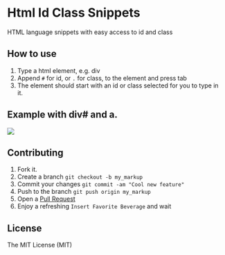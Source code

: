 Html Id Class Snippets
======================

HTML language snippets with easy access to id and class

How to use
----------
1. Type a html element, e.g. div
2. Append `#` for id, or `.` for class, to the element and press tab
3. The element should start with an id or class selected for you to type in
 it.

Example with div# and a.
------------------------
![](http://intranet.bluehats.mx/html-id-class-snippets.gif)

Contributing
------------

1. Fork it.
2. Create a branch `git checkout -b my_markup`
3. Commit your changes `git commit -am "Cool new feature"`
4. Push to the branch `git push origin my_markup`
5. Open a [Pull Request][1]
6. Enjoy a refreshing `Insert Favorite Beverage` and wait

License
------------
The MIT License (MIT)

[1]: https://help.github.com/articles/creating-a-pull-request/
